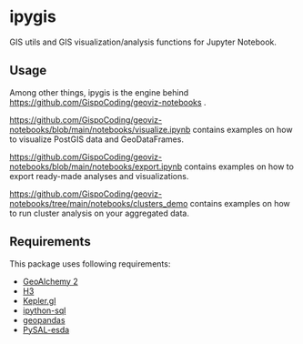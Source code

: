 # ipygis
GIS utils and GIS visualization/analysis functions for Jupyter Notebook.

## Usage
Among other things, ipygis is the engine behind https://github.com/GispoCoding/geoviz-notebooks .

https://github.com/GispoCoding/geoviz-notebooks/blob/main/notebooks/visualize.ipynb
contains examples on how to visualize PostGIS data and GeoDataFrames.

https://github.com/GispoCoding/geoviz-notebooks/blob/main/notebooks/export.ipynb
contains examples on how to export ready-made analyses and visualizations.

https://github.com/GispoCoding/geoviz-notebooks/tree/main/notebooks/clusters_demo
contains examples on how to run cluster analysis on your aggregated data.

## Requirements
This package uses following requirements:
* [GeoAlchemy 2](https://geoalchemy-2.readthedocs.io/en/latest/)
* [H3](https://h3geo.org)
* [Kepler.gl](https://github.com/keplergl/kepler.gl/tree/master/bindings/kepler.gl-jupyter)
* [ipython-sql](https://pypi.org/project/ipython-sql/)
* [geopandas](https://geopandas.org/)
* [PySAL-esda](https://github.com/pysal/esda)
